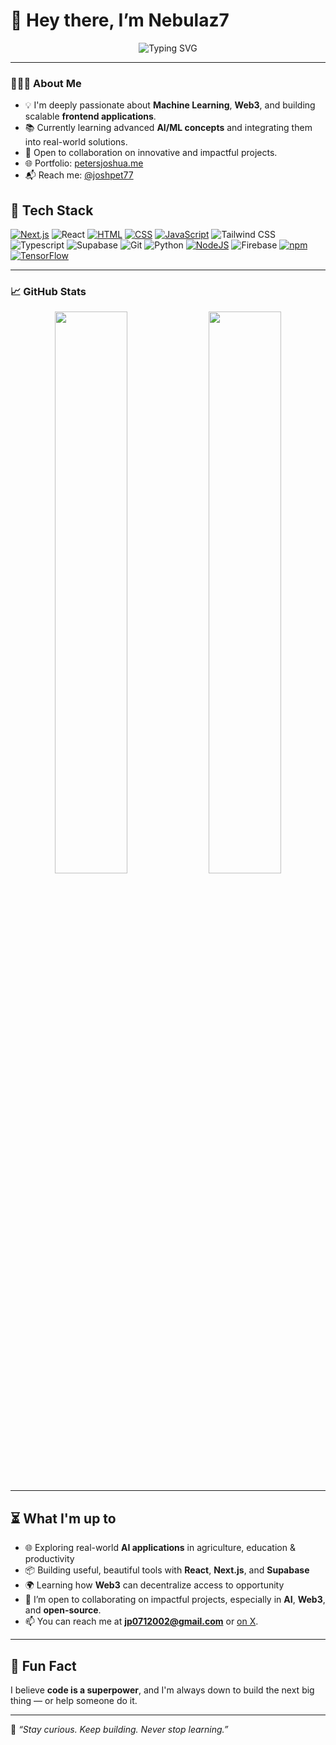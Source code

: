 # 👋 Hey there, I’m Nebulaz7

<p align="center">
  <img src="https://readme-typing-svg.herokuapp.com?font=Fira+Code&weight=500&size=22&pause=1000&color=F76E6E&center=true&vCenter=true&width=435&lines=Frontend+Developer;AI+%2F+ML+Enthusiast;Web3+Explorer;Open+Source+Contributor" alt="Typing SVG" />
</p>

---

### 👨🏽‍💻 About Me

- 💡 I'm deeply passionate about **Machine Learning**, **Web3**, and building scalable **frontend applications**.
- 📚 Currently learning advanced **AI/ML concepts** and integrating them into real-world solutions.
- 🤝 Open to collaboration on innovative and impactful projects.
- 🌐 Portfolio: [petersjoshua.me](https://petersjoshua.me)
- 📬 Reach me: [@joshpet77](https://twitter.com/joshpet77)

## 🔧 Tech Stack

[![Next.js](https://img.shields.io/badge/Next.js-black?logo=next.js&logoColor=white)](#)
![React](https://img.shields.io/badge/-React-05122A?style=flat&logo=react)
[![HTML](https://img.shields.io/badge/HTML-%23E34F26.svg?logo=html5&logoColor=white)](#)
[![CSS](https://img.shields.io/badge/CSS-639?logo=css&logoColor=fff)](#)
[![JavaScript](https://img.shields.io/badge/JavaScript-F7DF1E?logo=javascript&logoColor=000)](#)
![Tailwind CSS](https://img.shields.io/badge/-Tailwind-05122A?style=flat&logo=tailwindcss)
![Typescript](https://img.shields.io/badge/-Typescript-05122A?style=flat&logo=typescript)
![Supabase](https://img.shields.io/badge/-Supabase-05122A?style=flat&logo=supabase)
![Git](https://img.shields.io/badge/-Git-05122A?style=flat&logo=git)
![Python](https://img.shields.io/badge/-Python-05122A?style=flat&logo=python)
[![NodeJS](https://img.shields.io/badge/Node.js-6DA55F?logo=node.js&logoColor=white)](#)
![Firebase](https://img.shields.io/badge/-Firebase-05122A?style=flat&logo=firebase)
[![npm](https://img.shields.io/badge/npm-CB3837?logo=npm&logoColor=fff)](#)
[![TensorFlow](https://img.shields.io/badge/TensorFlow-ff8f00?logo=tensorflow&logoColor=white)](#)

---

### 📈 GitHub Stats

<p align="center">
  <img width="48%" src="https://github-readme-stats.vercel.app/api?username=Nebulaz7&show_icons=true&theme=tokyonight" />
  <img width="48%" src="https://github-readme-streak-stats.herokuapp.com?user=Nebulaz7&theme=tokyonight" />
</p>

---


## ⏳ What I'm up to

- 🌐 Exploring real-world **AI applications** in agriculture, education & productivity
- 📦 Building useful, beautiful tools with **React**, **Next.js**, and **Supabase**
- 🌍 Learning how **Web3** can decentralize access to opportunity
- 🤝 I’m open to collaborating on impactful projects, especially in **AI**, **Web3**, and **open-source**.
- 📫 You can reach me at **jp0712002@gmail.com** or [on X](https://x.com/joshpet77).



---

## 🧠 Fun Fact

I believe **code is a superpower**, and I'm always down to build the next big thing — or help someone do it.


---

🧠 _“Stay curious. Keep building. Never stop learning.”_

